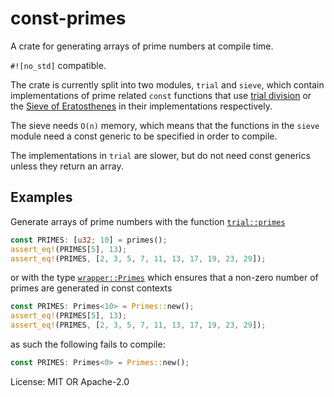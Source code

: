# const-primes

A crate for generating arrays of prime numbers at compile time.

`#![no_std]` compatible.

The crate is currently split into two modules, `trial` and `sieve`, which contain implementations of
prime related `const` functions that use [trial division](https://en.wikipedia.org/wiki/Trial_division)
or the [Sieve of Eratosthenes](https://en.wikipedia.org/wiki/Sieve_of_Eratosthenes) in their implementations respectively.

The sieve needs `O(n)` memory, which means that the functions in the `sieve` module
need a const generic to be specified in order to compile.

The implementations in `trial` are slower, but do not need const generics unless they return an array.

## Examples
Generate arrays of prime numbers with the function [`trial::primes`](crate::trial::primes)
```rust
const PRIMES: [u32; 10] = primes();
assert_eq!(PRIMES[5], 13);
assert_eq!(PRIMES, [2, 3, 5, 7, 11, 13, 17, 19, 23, 29]);
```
or with the type [`wrapper::Primes`](crate::wrapper::Primes)
which ensures that a non-zero number of primes are generated in const contexts
```rust
const PRIMES: Primes<10> = Primes::new();
assert_eq!(PRIMES[5], 13);
assert_eq!(PRIMES, [2, 3, 5, 7, 11, 13, 17, 19, 23, 29]);
```
as such the following fails to compile:
```rust
const PRIMES: Primes<0> = Primes::new();
```

License: MIT OR Apache-2.0
